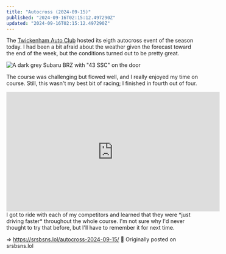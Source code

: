 ```yaml
---
title: "Autocross (2024-09-15)"
published: "2024-09-16T02:15:12.497290Z"
updated: "2024-09-16T02:15:12.497290Z"
---
```


The [Twickenham Auto Club](https://teamtac.org/e107/news.php) hosted its eigth autocross event of the season today. I had been a bit afraid about the weather given the forecast toward the end of the week, but the conditions turned out to be pretty great.

![A dark grey Subaru BRZ with "43 SSC" on the door](https://bear-images.sfo2.cdn.digitaloceanspaces.com/jbowdre/pxl_20240915_192051632-1.jpg)

The course was challenging but flowed well, and I really enjoyed my time on course. Still, this wasn't my best bit of racing; I finished in fourth out of four.

<iframe allow="accelerometer; autoplay; clipboard-write; encrypted-media; gyroscope; picture-in-picture; web-share" allowfullscreen="" frameborder="0" height="315" referrerpolicy="strict-origin-when-cross-origin" src="https://www.youtube.com/embed/abUURDDN7Dw" title="YouTube video player" width="560"></iframe>I got to ride with each of my competitors and learned that they were *just driving faster* throughout the whole course. I'm not sure why I'd never thought to try that before, but I'll have to remember it for next time.

=> https://srsbsns.lol/autocross-2024-09-15/ 📡 Originally posted on srsbsns.lol